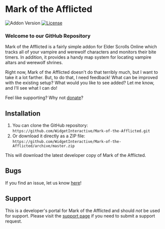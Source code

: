 # Mark of the Afflicted

![Addon Version](https://img.shields.io/github/release/WidgetInteractive/Mark-of-the-Afflicted.svg?maxAge=2592000)  [![License](https://img.shields.io/badge/license-GPL--2.0%2B-red.svg)](https://github.com/WidgetInteractive/Mark-of-the-Afflicted/blob/master/license)

### Welcome to our GitHub Repository

Mark of the Afflicted is a fairly simple addon for Elder Scrolls Online which tracks all of your vampire and werewolf characters and monitors their bite timers. In addition, it provides a handy map system for locating vampire altars and werewolf shrines.

Right now, Mark of the Afflicted doesn't do that terribly much, but I want to take it a lot farther. But, to do that, I need feedback! What can be improved with the existing setup? What would you like to see added? Let me know, and I'll see what I can do!

Feel like supporting? Why not [donate](https://paypal.me/Section214)?

## Installation

1. You can clone the GitHub repository: `https://github.com/WidgetInteractive/Mark-of-the-Afflicted.git`
2. Or download it directly as a ZIP file: `https://github.com/WidgetInteractive/Mark-of-the-Afflicted/archive/master.zip`

This will download the latest developer copy of Mark of the Afflicted.

## Bugs

If you find an issue, let us know [here](https://github.com/WidgetInteractive/Mark-of-the-Afflicted/issues?state=open)!

## Support

This is a developer's portal for Mark of the Afflicted and should _not_ be used for support. Please visit the [support page](http://www.esoui.com/portal.php?uid=31772&a=listbugs) if you need to submit a support request.
